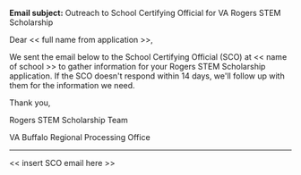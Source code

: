 **Email subject:** Outreach to School Certifying Official for VA Rogers STEM Scholarship

Dear << full name from application >>,

We sent the email below to the School Certifying Official (SCO) at << name of school >> to gather information for your Rogers STEM Scholarship application.  If the SCO doesn't respond within 14 days, we'll follow up with them for the information we need. 

Thank you, 

Rogers STEM Scholarship Team 

VA Buffalo Regional Processing Office

--------------

<< insert SCO email here >>

